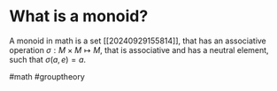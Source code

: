# What is a monoid?
A monoid in math is a set [[20240929155814]], that has an associative operation $\sigma: M\times M\mapsto M$, that is associative and 
has a neutral element, such that $\sigma(a, e)=a$.

#math #grouptheory